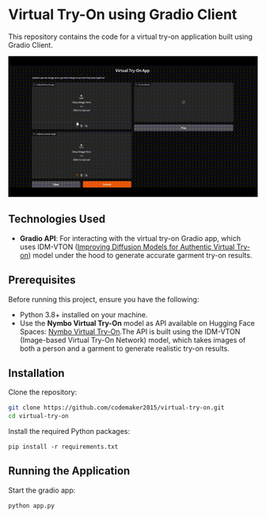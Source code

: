 # Virtual Try-On using Gradio Client

This repository contains the code for a virtual try-on application built using Gradio Client.

![demo](demo/demo.gif)

## Technologies Used
- **Gradio API**: For interacting with the virtual try-on Gradio app, which uses IDM-VTON ([Improving Diffusion Models for Authentic Virtual Try-on](https://huggingface.co/yisol/IDM-VTON)) model under the hood to generate accurate garment try-on results.

## Prerequisites
Before running this project, ensure you have the following:
- Python 3.8+ installed on your machine.
- Use the **Nymbo Virtual Try-On** model as API available on Hugging Face Spaces: [Nymbo Virtual Try-On](https://huggingface.co/spaces/Nymbo/Virtual-Try-On).The API is built using the IDM-VTON (Image-based Virtual Try-On Network) model, which takes images of both a person and a garment to generate realistic try-on results.

## Installation
Clone the repository:
```bash
git clone https://github.com/codemaker2015/virtual-try-on.git
cd virtual-try-on
```
Install the required Python packages:
```
pip install -r requirements.txt
```

## Running the Application
Start the gradio app:
```
python app.py
```
   





